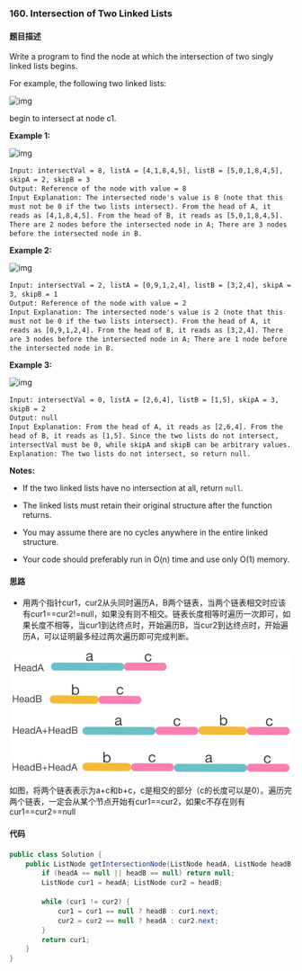 ###  160. Intersection of Two Linked Lists



#### 题目描述

Write a program to find the node at which the intersection of two singly linked lists begins.

For example, the following two linked lists:

![img](https://assets.leetcode.com/uploads/2018/12/13/160_statement.png)



begin to intersect at node c1.

 

**Example 1:**

![img](https://assets.leetcode.com/uploads/2018/12/13/160_example_1.png)



```
Input: intersectVal = 8, listA = [4,1,8,4,5], listB = [5,0,1,8,4,5], skipA = 2, skipB = 3
Output: Reference of the node with value = 8
Input Explanation: The intersected node's value is 8 (note that this must not be 0 if the two lists intersect). From the head of A, it reads as [4,1,8,4,5]. From the head of B, it reads as [5,0,1,8,4,5]. There are 2 nodes before the intersected node in A; There are 3 nodes before the intersected node in B.
```

 

**Example 2:**

![img](https://assets.leetcode.com/uploads/2018/12/13/160_example_2.png)



```
Input: intersectVal = 2, listA = [0,9,1,2,4], listB = [3,2,4], skipA = 3, skipB = 1
Output: Reference of the node with value = 2
Input Explanation: The intersected node's value is 2 (note that this must not be 0 if the two lists intersect). From the head of A, it reads as [0,9,1,2,4]. From the head of B, it reads as [3,2,4]. There are 3 nodes before the intersected node in A; There are 1 node before the intersected node in B.
```

 

**Example 3:**

![img](https://assets.leetcode.com/uploads/2018/12/13/160_example_3.png)



```
Input: intersectVal = 0, listA = [2,6,4], listB = [1,5], skipA = 3, skipB = 2
Output: null
Input Explanation: From the head of A, it reads as [2,6,4]. From the head of B, it reads as [1,5]. Since the two lists do not intersect, intersectVal must be 0, while skipA and skipB can be arbitrary values.
Explanation: The two lists do not intersect, so return null.
```

 

**Notes:**

- If the two linked lists have no intersection at all, return `null`.

- The linked lists must retain their original structure after the function returns.

- You may assume there are no cycles anywhere in the entire linked structure.

- Your code should preferably run in O(n) time and use only O(1) memory.

  

#### 思路

- 用两个指针cur1，cur2从头同时遍历A，B两个链表，当两个链表相交时应该有cur1==cur2!=null，如果没有则不相交。链表长度相等时遍历一次即可，如果长度不相等，当cur1到达终点时，开始遍历B，当cur2到达终点时，开始遍历A，可以证明最多经过两次遍历即可完成判断。



<img src="img/160.png" />

  

  如图，将两个链表表示为a+c和b+c，c是相交的部分（c的长度可以是0）。遍历完两个链表，一定会从某个节点开始有cur1==cur2，如果c不存在则有cur1==cur2==null

  

#### 代码

```Java
public class Solution {
    public ListNode getIntersectionNode(ListNode headA, ListNode headB) {
        if (headA == null || headB == null) return null;
        ListNode cur1 = headA; ListNode cur2 = headB;

        while (cur1 != cur2) {
            cur1 = cur1 == null ? headB : cur1.next;
            cur2 = cur2 == null ? headA : cur2.next;
        }
        return cur1;
    }
}
```


